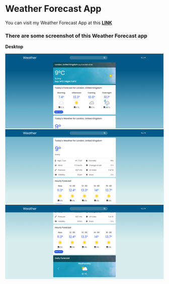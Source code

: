 # Weather Forecast App

You can visit my Weather Forecast App at this **[LINK](https://khoanamgit.github.io/API_Weather_Project/)**

### There are some screenshot of this Weather Forecast app

**Desktop**

![Desktop](./screenshoot/img1.png)
![Desktop](./screenshoot/img2.png)
![Desktop](./screenshoot/img3.png)


